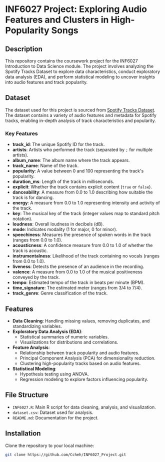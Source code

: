 # INF6027 Project: Exploring Audio Features and Clusters in High-Popularity Songs

## Description
This repository contains the coursework project for the INF6027 Introduction to Data Science module. The project involves analyzing the Spotify Tracks Dataset to explore data characteristics, conduct exploratory data analysis (EDA), and perform statistical modeling to uncover insights into audio features and track popularity.

## Dataset
The dataset used for this project is sourced from [Spotify Tracks Dataset](https://hf-proxy-cf.effarig.site/datasets/maharshipandya/spotify-tracks-dataset). The dataset contains a variety of audio features and metadata for Spotify tracks, enabling in-depth analysis of track characteristics and popularity.

### Key Features
- **track_id**: The unique Spotify ID for the track.
- **artists**: Artists who performed the track (separated by `;` for multiple artists).
- **album_name**: The album name where the track appears.
- **track_name**: Name of the track.
- **popularity**: A value between 0 and 100 representing the track's popularity.
- **duration_ms**: Length of the track in milliseconds.
- **explicit**: Whether the track contains explicit content (`true` or `false`).
- **danceability**: A measure from 0.0 to 1.0 describing how suitable the track is for dancing.
- **energy**: A measure from 0.0 to 1.0 representing intensity and activity of the track.
- **key**: The musical key of the track (integer values map to standard pitch notation).
- **loudness**: Overall loudness in decibels (dB).
- **mode**: Indicates modality (1 for major, 0 for minor).
- **speechiness**: Measures the presence of spoken words in the track (ranges from 0.0 to 1.0).
- **acousticness**: A confidence measure from 0.0 to 1.0 of whether the track is acoustic.
- **instrumentalness**: Likelihood of the track containing no vocals (ranges from 0.0 to 1.0).
- **liveness**: Detects the presence of an audience in the recording.
- **valence**: A measure from 0.0 to 1.0 of the musical positiveness conveyed by the track.
- **tempo**: Estimated tempo of the track in beats per minute (BPM).
- **time_signature**: The estimated meter (ranges from 3/4 to 7/4).
- **track_genre**: Genre classification of the track.

## Features
- **Data Cleaning**: Handling missing values, removing duplicates, and standardizing variables.
- **Exploratory Data Analysis (EDA)**:
  - Statistical summaries of numeric variables.
  - Visualizations for distributions and correlations.
- **Feature Analysis**:
  - Relationship between track popularity and audio features.
  - Principal Component Analysis (PCA) for dimensionality reduction.
  - Clustering high-popularity tracks based on audio features.
- **Statistical Modeling**:
  - Hypothesis testing using ANOVA.
  - Regression modeling to explore factors influencing popularity.

## File Structure
- `INF6027.R`: Main R script for data cleaning, analysis, and visualization.
- `dataset.csv`: Dataset used for analysis.
- `README.md`: Documentation for the project.

## Installation
Clone the repository to your local machine:
```bash
git clone https://github.com/Ccheh/INF6027_Project.git
